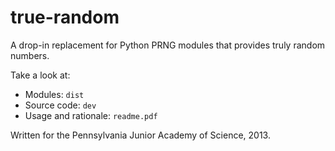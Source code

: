 true-random
===========

A drop-in replacement for Python PRNG modules that provides truly random numbers.

Take a look at:

* Modules: `dist`
* Source code: `dev`
* Usage and rationale: `readme.pdf`

Written for the Pennsylvania Junior Academy of Science, 2013.
